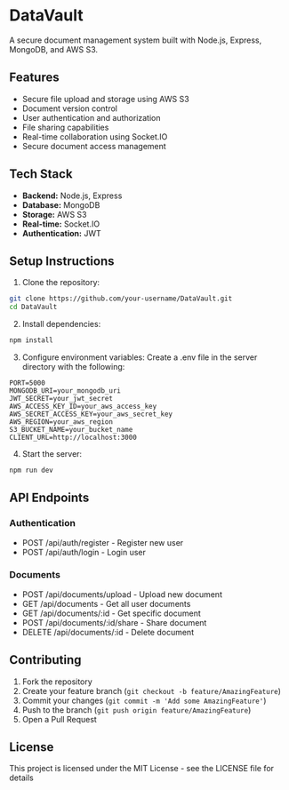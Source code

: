 # DataVault

A secure document management system built with Node.js, Express, MongoDB, and AWS S3.

## Features

- Secure file upload and storage using AWS S3
- Document version control
- User authentication and authorization
- File sharing capabilities
- Real-time collaboration using Socket.IO
- Secure document access management

## Tech Stack

- **Backend:** Node.js, Express
- **Database:** MongoDB
- **Storage:** AWS S3
- **Real-time:** Socket.IO
- **Authentication:** JWT

## Setup Instructions

1. Clone the repository:
```bash
git clone https://github.com/your-username/DataVault.git
cd DataVault
```

2. Install dependencies:
```bash
npm install
```

3. Configure environment variables:
Create a .env file in the server directory with the following:
```env
PORT=5000
MONGODB_URI=your_mongodb_uri
JWT_SECRET=your_jwt_secret
AWS_ACCESS_KEY_ID=your_aws_access_key
AWS_SECRET_ACCESS_KEY=your_aws_secret_key
AWS_REGION=your_aws_region
S3_BUCKET_NAME=your_bucket_name
CLIENT_URL=http://localhost:3000
```

4. Start the server:
```bash
npm run dev
```

## API Endpoints

### Authentication
- POST /api/auth/register - Register new user
- POST /api/auth/login - Login user

### Documents
- POST /api/documents/upload - Upload new document
- GET /api/documents - Get all user documents
- GET /api/documents/:id - Get specific document
- POST /api/documents/:id/share - Share document
- DELETE /api/documents/:id - Delete document

## Contributing

1. Fork the repository
2. Create your feature branch (`git checkout -b feature/AmazingFeature`)
3. Commit your changes (`git commit -m 'Add some AmazingFeature'`)
4. Push to the branch (`git push origin feature/AmazingFeature`)
5. Open a Pull Request

## License

This project is licensed under the MIT License - see the LICENSE file for details
